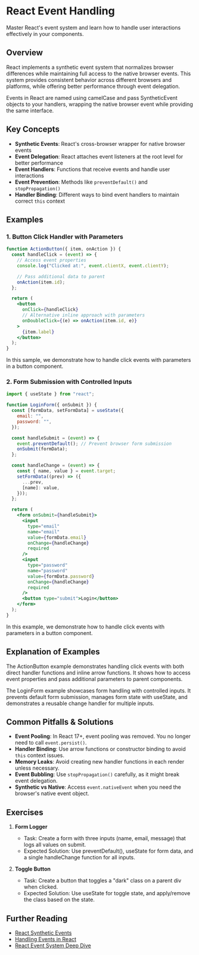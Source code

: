 # React Event Handling

Master React's event system and learn how to handle user interactions effectively in your components.

## Overview

React implements a synthetic event system that normalizes browser differences while maintaining full access to the native browser events. This system provides consistent behavior across different browsers and platforms, while offering better performance through event delegation.

Events in React are named using camelCase and pass SyntheticEvent objects to your handlers, wrapping the native browser event while providing the same interface.

## Key Concepts

- **Synthetic Events**: React's cross-browser wrapper for native browser events
- **Event Delegation**: React attaches event listeners at the root level for better performance
- **Event Handlers**: Functions that receive events and handle user interactions
- **Event Prevention**: Methods like `preventDefault()` and `stopPropagation()`
- **Handler Binding**: Different ways to bind event handlers to maintain correct `this` context

## Examples

### 1. Button Click Handler with Parameters

```jsx
function ActionButton({ item, onAction }) {
  const handleClick = (event) => {
    // Access event properties
    console.log("Clicked at:", event.clientX, event.clientY);

    // Pass additional data to parent
    onAction(item.id);
  };

  return (
    <button
      onClick={handleClick}
      // Alternative inline approach with parameters
      onDoubleClick={(e) => onAction(item.id, e)}
    >
      {item.label}
    </button>
  );
}
```

In this sample, we demonstrate how to handle click events with parameters in a button component.

### 2. Form Submission with Controlled Inputs

```jsx
import { useState } from "react";

function LoginForm({ onSubmit }) {
  const [formData, setFormData] = useState({
    email: "",
    password: "",
  });

  const handleSubmit = (event) => {
    event.preventDefault(); // Prevent browser form submission
    onSubmit(formData);
  };

  const handleChange = (event) => {
    const { name, value } = event.target;
    setFormData((prev) => ({
      ...prev,
      [name]: value,
    }));
  };

  return (
    <form onSubmit={handleSubmit}>
      <input
        type="email"
        name="email"
        value={formData.email}
        onChange={handleChange}
        required
      />
      <input
        type="password"
        name="password"
        value={formData.password}
        onChange={handleChange}
        required
      />
      <button type="submit">Login</button>
    </form>
  );
}
```

In this example, we demonstrate how to handle click events with parameters in a button component.

## Explanation of Examples

The ActionButton example demonstrates handling click events with both direct handler functions and inline arrow functions. It shows how to access event properties and pass additional parameters to parent components.

The LoginForm example showcases form handling with controlled inputs. It prevents default form submission, manages form state with useState, and demonstrates a reusable change handler for multiple inputs.

## Common Pitfalls & Solutions

- **Event Pooling**: In React 17+, event pooling was removed. You no longer need to call `event.persist()`.
- **Handler Binding**: Use arrow functions or constructor binding to avoid `this` context issues.
- **Memory Leaks**: Avoid creating new handler functions in each render unless necessary.
- **Event Bubbling**: Use `stopPropagation()` carefully, as it might break event delegation.
- **Synthetic vs Native**: Access `event.nativeEvent` when you need the browser's native event object.

## Exercises

1. **Form Logger**

   - Task: Create a form with three inputs (name, email, message) that logs all values on submit.
   - Expected Solution: Use preventDefault(), useState for form data, and a single handleChange function for all inputs.

2. **Toggle Button**
   - Task: Create a button that toggles a "dark" class on a parent div when clicked.
   - Expected Solution: Use useState for toggle state, and apply/remove the class based on the state.

## Further Reading

- [React Synthetic Events](https://reactjs.org/docs/events.html)
- [Handling Events in React](https://beta.reactjs.org/learn/responding-to-events)
- [React Event System Deep Dive](https://www.youtube.com/watch?v=dRo_egw7tBc)
